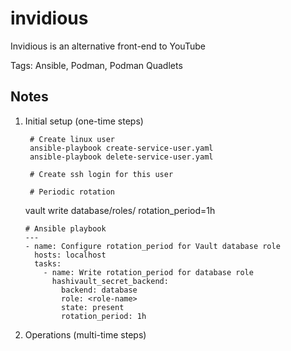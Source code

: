 # invidious
Invidious is an alternative front-end to YouTube

Tags: Ansible, Podman, Podman Quadlets

## Notes

1. Initial setup (one-time steps)

        # Create linux user
        ansible-playbook create-service-user.yaml
        ansible-playbook delete-service-user.yaml

        # Create ssh login for this user

        # Periodic rotation
    vault write database/roles/<role-name> rotation_period=1h

       # Ansible playbook
       ---
       - name: Configure rotation_period for Vault database role
         hosts: localhost
         tasks:
           - name: Write rotation_period for database role
             hashivault_secret_backend:
               backend: database
               role: <role-name>
               state: present
               rotation_period: 1h

3. Operations (multi-time steps)
   


